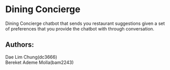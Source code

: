 # Dining Concierge
Dining Concierge chatbot that sends you restaurant suggestions given a set of preferences that you provide the chatbot with through conversation.

## Authors: 
Dae Lim Chung(dc3666)     
Bereket Ademe Molla(bam2243)


